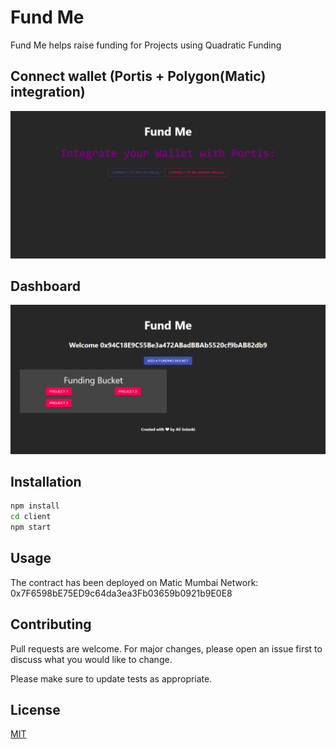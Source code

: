 # Fund Me

Fund Me helps raise funding for Projects using Quadratic Funding

## Connect wallet (Portis + Polygon(Matic) integration)
![Fund Me demo1](https://github.com/alisolanki/fundme/blob/master/ss1.png)
## Dashboard
![Fund Me demo2](https://github.com/alisolanki/fundme/blob/master/ss2.png)

## Installation

```bash
npm install
cd client
npm start
```

## Usage

The contract has been deployed on Matic Mumbai Network: 0x7F6598bE75ED9c64da3ea3Fb03659b0921b9E0E8

## Contributing
Pull requests are welcome. For major changes, please open an issue first to discuss what you would like to change.

Please make sure to update tests as appropriate.

## License
[MIT](https://choosealicense.com/licenses/mit/)

